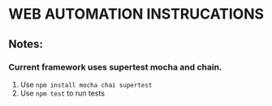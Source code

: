 # WEB AUTOMATION INSTRUCATIONS


## Notes:

### Current framework uses supertest mocha and chain.
1. Use `npm install mocha chai supertest`
2. Use `npm test` to run tests

